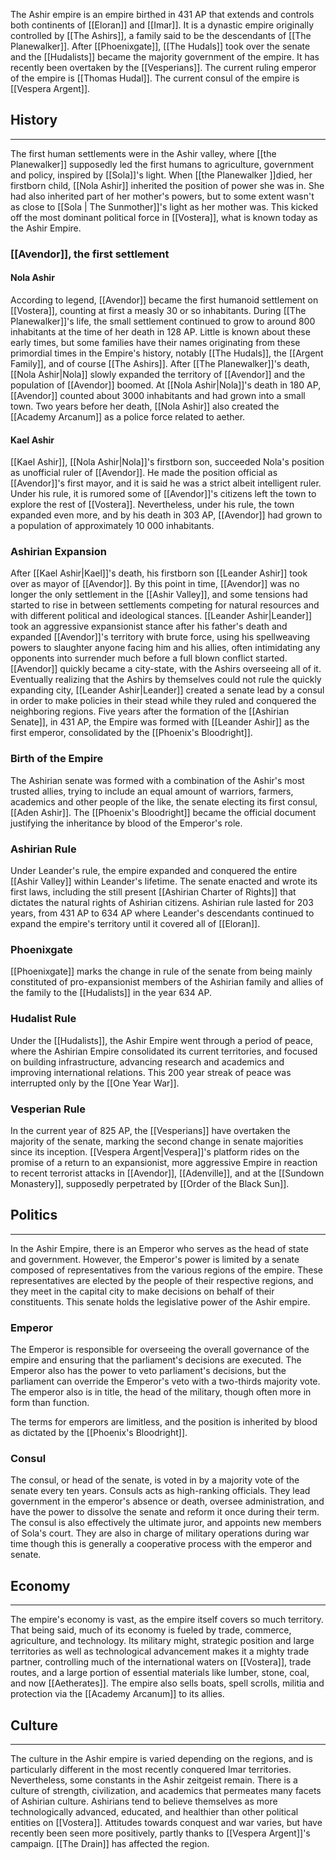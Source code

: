 The Ashir empire is an empire birthed in 431 AP that extends and controls both continents of [[Eloran]] and [[Imar]]. It is a dynastic empire originally controlled by [[The Ashirs]], a family said to be the descendants of [[The Planewalker]]. After [[Phoenixgate]], [[The Hudals]] took over the senate and the [[Hudalists]] became the majority government of the empire. It has recently been overtaken by the [[Vesperians]]. The current ruling emperor of the empire is [[Thomas Hudal]]. The current consul of the empire is [[Vespera Argent]].

## History
---
The first human settlements were in the Ashir valley, where [[the Planewalker]] supposedly led the first humans to agriculture, government and policy, inspired by [[Sola]]'s light. When [[the Planewalker ]]died, her firstborn child, [[Nola Ashir]] inherited the position of power she was in. She had also inherited part of her mother's powers, but to some extent wasn't as close to [[Sola | The Sunmother]]'s light as her mother was. This kicked off the most dominant political force in [[Vostera]], what is known today as the Ashir Empire. 

### [[Avendor]], the first settlement
#### Nola Ashir
According to legend, [[Avendor]] became the first humanoid settlement on [[Vostera]], counting at first a measly 30 or so inhabitants. During [[The Planewalker]]'s life, the small settlement continued to grow to around 800 inhabitants at the time of her death in 128 AP. Little is known about these early times, but some families have their names originating from these primordial times in the Empire's history, notably [[The Hudals]], the [[Argent Family]], and of course [[The Ashirs]]. After [[The Planewalker]]'s death, [[Nola Ashir|Nola]] slowly expanded the territory of [[Avendor]] and the population of [[Avendor]] boomed. At [[Nola Ashir|Nola]]'s death in 180 AP, [[Avendor]] counted about 3000 inhabitants and had grown into a small town. Two years before her death, [[Nola Ashir]] also created the [[Academy Arcanum]] as a police force related to aether.
#### Kael Ashir
[[Kael Ashir]], [[Nola Ashir|Nola]]'s firstborn son, succeeded Nola's position as unofficial ruler of [[Avendor]]. He made the position official as [[Avendor]]'s first mayor, and it is said he was a strict albeit intelligent ruler. Under his rule, it is rumored some of [[Avendor]]'s citizens left the town to explore the rest of [[Vostera]]. Nevertheless, under his rule, the town expanded even more, and by his death in 303 AP, [[Avendor]] had grown to a population of approximately 10 000 inhabitants. 
### Ashirian Expansion
After [[Kael Ashir|Kael]]'s death, his firstborn son [[Leander Ashir]] took over as mayor of [[Avendor]]. By this point in time, [[Avendor]] was no longer the only settlement in the [[Ashir Valley]], and some tensions had started to rise in between settlements competing for natural resources and with different political and ideological stances. [[Leander Ashir|Leander]] took an aggressive expansionist stance after his father's death and expanded [[Avendor]]'s territory with brute force, using his spellweaving powers to slaughter anyone facing him and his allies, often intimidating any opponents into surrender much before a full blown conflict started. [[Avendor]] quickly became a city-state, with the Ashirs overseeing all of it. Eventually realizing that the Ashirs by themselves could not rule the quickly expanding city, [[Leander Ashir|Leander]] created a senate lead by a consul in order to make policies in their stead while they ruled and conquered the neighboring regions. Five years after the formation of the [[Ashirian Senate]], in 431 AP, the Empire was formed with [[Leander Ashir]] as the first emperor, consolidated by the [[Phoenix's Bloodright]]. 
### Birth of the Empire
The Ashirian senate was formed with a combination of the Ashir's most trusted allies, trying to include an equal amount of warriors, farmers, academics and other people of the like, the senate electing its first consul, [[Aden Ashir]]. The [[Phoenix's Bloodright]] became the official document justifying the inheritance by blood of the Emperor's role.
### Ashirian Rule
Under Leander's rule, the empire expanded and conquered the entire [[Ashir Valley]] within Leander's lifetime. The senate enacted and wrote its first laws, including the still present [[Ashirian Charter of Rights]] that dictates the natural rights of Ashirian citizens. Ashirian rule lasted for 203 years, from 431 AP to 634 AP where Leander's descendants continued to expand the empire's territory until it covered all of [[Eloran]].
### Phoenixgate
[[Phoenixgate]] marks the change in rule of the senate from being mainly constituted of pro-expansionist members of the Ashirian family and allies of the family to the [[Hudalists]] in the year 634 AP.
### Hudalist Rule
Under the [[Hudalists]], the Ashir Empire went through a period of peace, where the Ashirian Empire consolidated its current territories, and focused on building infrastructure, advancing research and academics and improving international relations. This 200 year streak of peace was interrupted only by the [[One Year War]].
### Vesperian Rule
In the current year of 825 AP, the [[Vesperians]] have overtaken the majority of the senate, marking the second change in senate majorities since its inception. [[Vespera Argent|Vespera]]'s platform rides on the promise of a return to an expansionist, more aggressive Empire in reaction to recent terrorist attacks in [[Avendor]], [[Adenville]], and at the [[Sundown Monastery]], supposedly perpetrated by [[Order of the Black Sun]].

## Politics
---
In the Ashir Empire, there is an Emperor who serves as the head of state and government. However, the Emperor's power is limited by a senate composed of representatives from the various regions of the empire. These representatives are elected by the people of their respective regions, and they meet in the capital city to make decisions on behalf of their constituents. This senate holds the legislative power of the Ashir empire. 

### Emperor
The Emperor is responsible for overseeing the overall governance of the empire and ensuring that the parliament's decisions are executed. The Emperor also has the power to veto parliament's decisions, but the parliament can override the Emperor's veto with a two-thirds majority vote. The emperor also is in title, the head of the military, though often more in form than function. 

The terms for emperors are limitless, and the position is inherited by blood as dictated by the [[Phoenix's Bloodright]]. 

### Consul
The consul, or head of the senate, is voted in by a majority vote of the senate every ten years. Consuls acts as high-ranking officials. They lead government in the emperor's absence or death, oversee administration, and have the power to dissolve the senate and reform it once during their term. The consul is also effectively the ultimate juror, and appoints new members of Sola's court. They are also in charge of military operations during war time though this is generally a cooperative process with the emperor and senate. 

## Economy
---
The empire's economy is vast, as the empire itself covers so much territory. That being said, much of its economy is fueled by trade, commerce, agriculture, and technology. Its military might, strategic position and large territories as well as technological advancement makes it a mighty trade partner, controlling much of the international waters on [[Vostera]], trade routes, and a large portion of essential materials like lumber, stone, coal, and now [[Aetherates]]. The empire also sells boats, spell scrolls, militia and protection via the [[Academy Arcanum]] to its allies. 
## Culture
---
The culture in the Ashir empire is varied depending on the regions, and is particularly different in the most recently conquered Imar territories. Nevertheless, some constants in the Ashir zeitgeist remain. There is a culture of strength, civilization, and academics that permeates many facets of Ashirian culture. Ashirians tend to believe themselves as more technologically advanced, educated, and healthier than other political entities on [[Vostera]]. Attitudes towards conquest and war varies, but have recently been seen more positively, partly thanks to [[Vespera Argent]]'s campaign. 
[[The Drain]] has affected the region.
